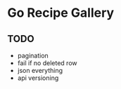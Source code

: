 # Go Recipe Gallery

## TODO

- pagination
- fail if no deleted row
- json everything
- api versioning
